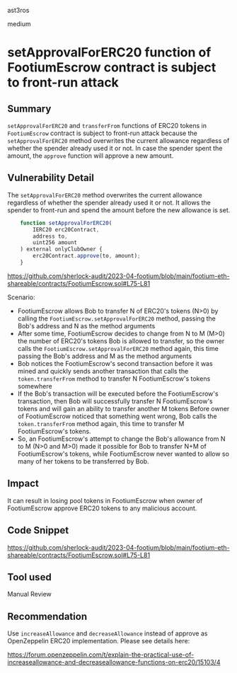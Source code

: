 ast3ros

medium

# setApprovalForERC20 function of FootiumEscrow contract is subject to front-run attack

## Summary

`setApprovalForERC20` and `transferFrom` functions of ERC20 tokens in `FootiumEscrow` contract is subject to front-run attack because the `setApprovalForERC20` method overwrites the current allowance regardless of whether the spender already used it or not. In case the spender spent the amount, the `approve` function will approve a new amount.

## Vulnerability Detail

The `setApprovalForERC20` method overwrites the current allowance regardless of whether the spender already used it or not. It allows the spender to front-run and spend the amount before the new allowance is set.

```javascript
    function setApprovalForERC20(
        IERC20 erc20Contract,
        address to,
        uint256 amount
    ) external onlyClubOwner {
        erc20Contract.approve(to, amount);
    }
```

https://github.com/sherlock-audit/2023-04-footium/blob/main/footium-eth-shareable/contracts/FootiumEscrow.sol#L75-L81

Scenario:

- FootiumEscrow allows Bob to transfer N of ERC20's tokens (N>0)  by calling the `FootiumEscrow.setApprovalForERC20` method, passing the Bob's address and N as the method arguments
- After some time, FootiumEscrow decides to change from N to M (M>0) the number of ERC20's tokens Bob is allowed to transfer, so the owner calls the `FootiumEscrow.setApprovalForERC20` method again, this time passing the Bob's address and M as the method arguments
- Bob notices the FootiumEscrow's second transaction before it was mined and quickly sends another transaction that calls the `token.transferFrom` method to transfer N FootiumEscrow's tokens somewhere
- If the Bob's transaction will be executed before the FootiumEscrow's transaction, then Bob will successfully transfer N FootiumEscrow's tokens and will gain an ability to transfer another M tokens
Before owner of FootiumEscrow noticed that something went wrong, Bob calls the `token.transferFrom` method again, this time to transfer M FootiumEscrow's tokens.
- So, an FootiumEscrow's attempt to change the Bob's allowance from N to M (N>0 and M>0) made it possible for Bob to transfer N+M of FootiumEscrow's tokens, while FootiumEscrow never wanted to allow so many of her tokens to be transferred by Bob.

## Impact

It can result in losing pool tokens in FootiumEscrow when owner of FootiumEscrow approve ERC20 tokens to any malicious account.

## Code Snippet

https://github.com/sherlock-audit/2023-04-footium/blob/main/footium-eth-shareable/contracts/FootiumEscrow.sol#L75-L81

## Tool used

Manual Review

## Recommendation

Use `increaseAllowance` and `decreaseAllowance` instead of approve as OpenZeppelin ERC20 implementation. Please see details here:

https://forum.openzeppelin.com/t/explain-the-practical-use-of-increaseallowance-and-decreaseallowance-functions-on-erc20/15103/4